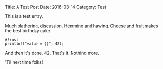 Title: A Test Post
Date: 2016-03-14
Category: Test

This is a test entry.

Much blathering, discussion. Hemming and hawing. Cheese and fruit makes the best
birthday cake.

```
#!rust
println!("value = {}", 42);
```

And then it's done. 42. That's it. Nothing more.

'Til next time folks!
